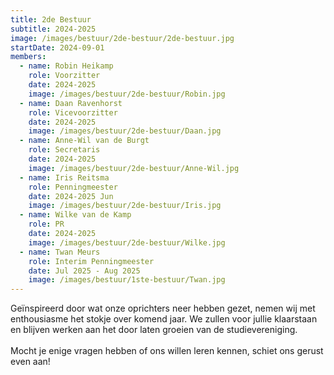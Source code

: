 ```yaml
---
title: 2de Bestuur
subtitle: 2024-2025
image: /images/bestuur/2de-bestuur/2de-bestuur.jpg
startDate: 2024-09-01
members:
  - name: Robin Heikamp
    role: Voorzitter
    date: 2024-2025
    image: /images/bestuur/2de-bestuur/Robin.jpg
  - name: Daan Ravenhorst
    role: Vicevoorzitter
    date: 2024-2025
    image: /images/bestuur/2de-bestuur/Daan.jpg
  - name: Anne-Wil van de Burgt
    role: Secretaris
    date: 2024-2025
    image: /images/bestuur/2de-bestuur/Anne-Wil.jpg
  - name: Iris Reitsma
    role: Penningmeester
    date: 2024-2025 Jun
    image: /images/bestuur/2de-bestuur/Iris.jpg
  - name: Wilke van de Kamp
    role: PR
    date: 2024-2025
    image: /images/bestuur/2de-bestuur/Wilke.jpg
  - name: Twan Meurs
    role: Interim Penningmeester
    date: Jul 2025 - Aug 2025 
    image: /images/bestuur/1ste-bestuur/Twan.jpg
---
```

Geïnspireerd door wat onze oprichters neer hebben gezet, nemen wij met enthousiasme het stokje over komend jaar. We zullen voor jullie klaarstaan en blijven werken aan het door laten groeien van de studievereniging.
<br>
<br>
Mocht je enige vragen hebben of ons willen leren kennen,
schiet ons gerust even aan!
